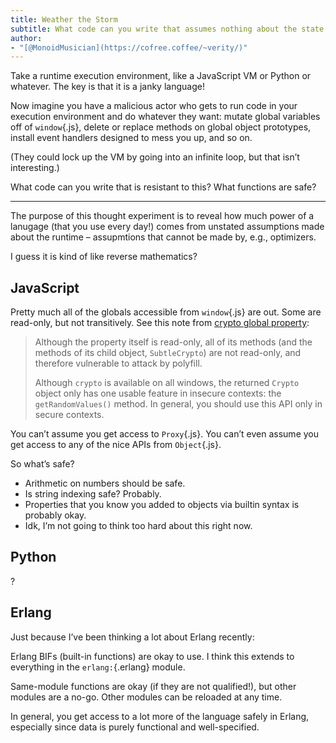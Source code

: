```yaml
---
title: Weather the Storm
subtitle: What code can you write that assumes nothing about the state of the VM?
author:
- "[@MonoidMusician](https://cofree.coffee/~verity/)"
---
```


Take a runtime execution environment, like a JavaScript VM or Python or whatever.
The key is that it is a janky language!

Now imagine you have a malicious actor who gets to run code in your execution environment and do whatever they want:
mutate global variables off of `window`{.js}, delete or replace methods on global object prototypes, install event handlers designed to mess you up, and so on.

(They could lock up the VM by going into an infinite loop, but that isnʼt interesting.)

What code can you write that is resistant to this?
What functions are safe?

------

The purpose of this thought experiment is to reveal how much power of a lanugage (that you use every day!) comes from unstated assumptions made about the runtime – assupmtions that cannot be made by, e.g., optimizers.

I guess it is kind of like reverse mathematics?

## JavaScript

Pretty much all of the globals accessible from `window`{.js} are out.
Some are read-only, but not transitively.
See this note from [crypto global property](https://developer.mozilla.org/en-US/docs/Web/API/crypto_property):

> Although the property itself is read-only, all of its methods (and the methods of its child object, `SubtleCrypto`) are not read-only, and therefore vulnerable to attack by polyfill.
>
> Although `crypto` is available on all windows, the returned `Crypto` object only has one usable feature in insecure contexts: the `getRandomValues()` method. In general, you should use this API only in secure contexts.

You canʼt assume you get access to `Proxy`{.js}.
You canʼt even assume you get access to any of the nice APIs from `Object`{.js}.

So whatʼs safe?

- Arithmetic on numbers should be safe.
- Is string indexing safe? Probably.
- Properties that you know you added to objects via builtin syntax is probably okay.
- Idk, Iʼm not going to think too hard about this right now.

## Python

?

## Erlang

Just because Iʼve been thinking a lot about Erlang recently:

Erlang BIFs (built-in functions) are okay to use.
I think this extends to everything in the `erlang:`{.erlang} module.

Same-module functions are okay (if they are not qualified!), but other modules are a no-go.
Other modules can be reloaded at any time.

In general, you get access to a lot more of the language safely in Erlang, especially since data is purely functional and well-specified.
